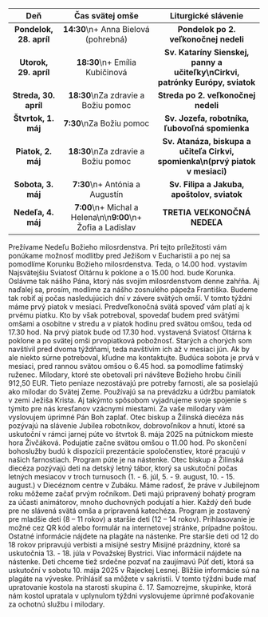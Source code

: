 <!-- title: "Informácie o omšiach - 27. - 4. máj" -->
<!-- date: "2025-04-27" -->

<!-- table-setup wrapStyle=row; wrapOn=max-width:767px; wrapHideHeader=true -->
| Deň | Čas svätej omše | Liturgické slávenie |
| :---: | :---: | :---: |
| **Pondelok, 28. apríl** | **14:30**\n+ Anna Bielová (pohrebná) | **Pondelok po 2. veľkonočnej nedeli** |
| **Utorok, 29. apríl** | **18:30**\n+ Emília Kubičinová | **Sv. Kataríny Sienskej, panny a učiteľky\nCirkvi, patrónky Európy, sviatok** |
| **Streda, 30. apríl** | **18:30**\nZa zdravie a Božiu pomoc | **Streda po 2. veľkonočnej nedeli** |
| **Štvrtok, 1. máj** | **7:30**\nZa Božiu pomoc | **Sv. Jozefa, robotníka, ľubovoľná spomienka** |
| **Piatok, 2. máj** | **18:30**\nZa zdravie a Božiu pomoc | **Sv. Atanáza, biskupa a učiteľa Cirkvi, spomienka\n(prvý piatok v mesiaci)** |
| **Sobota, 3. máj** | **7:30**\n+ Antónia a Augustín | **Sv. Filipa a Jakuba, apoštolov, sviatok** |
| **Nedeľa, 4. máj** | **7:00**\n+ Michal a Helena\n\n**9:00**\n+ Žofia a Ladislav | **TRETIA VEĽKONOČNÁ NEDEĽA** |


Prežívame Nedeľu Božieho milosrdenstva. Pri tejto príležitosti vám ponúkame možnosť modlitby pred Ježišom v Eucharistii a po nej sa pomodlíme Korunku Božieho milosrdenstva. Teda, o 14.00 hod. vystavím Najsvätejšiu Sviatosť Oltárnu k poklone a o 15.00 hod. bude Korunka. Oslávme tak nášho Pána, ktorý nás svojím milosrdenstvom denne zahŕňa.
Aj naďalej sa, prosím, modlime za nášho zosnulého pápeža Františka. Budeme tak robiť aj počas nasledujúcich dní v závere svätých omší. 
V tomto týždni máme prvý piatok v mesiaci. Predveľkonočná svätá spoveď vám platí aj k prvému piatku. Kto by však potreboval, spovedať budem pred svätými omšami a osobitne v stredu a v piatok hodinu pred svätou omšou, teda od 17.30 hod. Na prvý piatok bude od 17.30 hod. vystavená Sviatosť Oltárna k poklone a po svätej omši prvopiatková pobožnosť.
Starých a chorých som navštívil pred dvoma týždňami, teda navštívim ich až v mesiaci jún. Ak by ale niekto súrne potreboval, kľudne ma kontaktujte. 
Budúca sobota je prvá v mesiaci, pred rannou svätou omšou o 6.45 hod. sa pomodlíme fatimský ruženec. 
Milodary, ktoré ste obetovali pri návšteve Božieho hrobu činili 912,50 EUR. Tieto peniaze nezostávajú pre potreby farnosti, ale sa posielajú ako milodar do Svätej Zeme. Používajú sa na prevádzku a údržbu pamiatok v zemi Ježiša Krista. Aj takýmto spôsobom vyjadrujeme svoje spojenie s týmito pre nás kresťanov vzácnymi miestami. Za vaše milodary vám vyslovujem úprimné Pán Boh zaplať. 
Otec biskup a Žilinská diecéza nás pozývajú na slávenie Jubilea robotníkov, dobrovoľníkov a hnutí, ktoré sa uskutoční v rámci jarnej púte vo štvrtok 8. mája 2025 na pútnickom mieste hora Živčáková. Podujatie začne svätou omšou o 11.00 hod. Po skončení bohoslužby budú k dispozícii prezentácie spoločenstiev, ktoré pracujú v našich farnostiach. Program púte je na nástenke.
Otec biskup a Žilinská diecéza pozývajú deti na detský letný tábor, ktorý sa uskutoční počas letných mesiacov v troch turnusoch (1. - 6. júl, 5. - 9. august, 10. - 15. august.) v Diecéznom centre v Zubáku. Máme radosť, že práve v Jubilejnom roku môžeme začať prvým ročníkom. Deti majú pripravený bohatý program za účasti animátorov, mnoho duchovných podujatí a hier. Každý deň bude pre ne slávená svätá omša a pripravená katechéza. Program je zostavený pre mladšie deti (8 – 11 rokov) a staršie deti (12 – 14 rokov). Prihlasovanie je možné cez QR kód alebo formulár na internetovej stránke, prípadne poštou. Ostatné informácie nájdete na plagáte na nástenke. 
Pre staršie deti od 12 do 18 rokov pripravujú verbisti a misijné sestry Misijné prázdniny, ktoré sa uskutočnia 13. - 18. júla v Považskej Bystrici. Viac informácií nájdete na nástenke. 
Deti chceme tiež srdečne pozvať na zaujímavú Púť detí, ktorá sa uskutoční v sobotu 10. mája 2025 v Rajeckej Lesnej. Bližšie informácie sú na plagáte na výveske. Prihlásiť sa môžete v sakristii. 
V tomto týždni bude mať upratovanie kostola na starosti skupina č. 17. Samozrejme, skupinke, ktorá nám kostol upratala v uplynulom týždni  vyslovujeme úprimné poďakovanie za ochotnú službu i milodary. 

